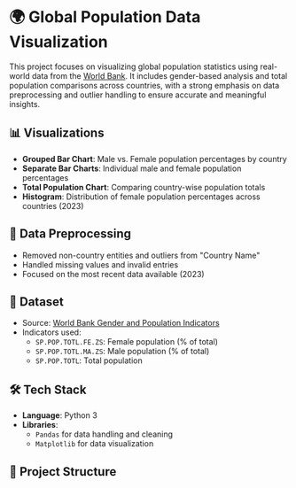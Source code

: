 # 🌍 Global Population Data Visualization

This project focuses on visualizing global population statistics using real-world data from the [World Bank](https://data.worldbank.org/indicator). It includes gender-based analysis and total population comparisons across countries, with a strong emphasis on data preprocessing and outlier handling to ensure accurate and meaningful insights.

## 📊 Visualizations

- **Grouped Bar Chart**: Male vs. Female population percentages by country
- **Separate Bar Charts**: Individual male and female population percentages
- **Total Population Chart**: Comparing country-wise population totals
- **Histogram**: Distribution of female population percentages across countries (2023)

## 🧹 Data Preprocessing

- Removed non-country entities and outliers from "Country Name"
- Handled missing values and invalid entries
- Focused on the most recent data available (2023)

## 📁 Dataset

- Source: [World Bank Gender and Population Indicators](https://data.worldbank.org/indicator)
- Indicators used:
  - `SP.POP.TOTL.FE.ZS`: Female population (% of total)
  - `SP.POP.TOTL.MA.ZS`: Male population (% of total)
  - `SP.POP.TOTL`: Total population

## 🛠️ Tech Stack

- **Language**: Python 3
- **Libraries**: 
  - `Pandas` for data handling and cleaning
  - `Matplotlib` for data visualization

## 📂 Project Structure

